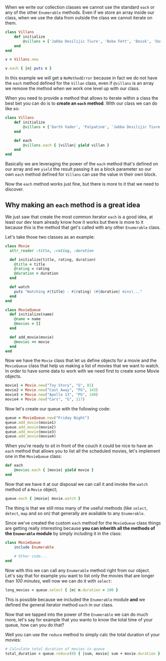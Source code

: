 When we write our collection classes we cannot use the standard `each` or any of the other `Enumerable` methods. Even if we store an array inside our class, when we use the data from outside the class we cannot iterate on them.

```ruby
class Villans
	def initialize
		@villans = ['Jabba Desilijic Tiure', 'Boba Fett', 'Bossk', 'Darth Vader' , 'Green Goblin']
	end
end

v = Villans.new

v.each { |n| puts n }
```
In this example we will get a `NoMethodError` because in fact we do not have the `each` method defined for the `Villan` class, even if `@villans` is an array we remove the method when we work one level up with our class.

When you need to provide a method that allows to iterate within a class the best bet you can do is to **create an `each` method**. With our class we can do like so:
```ruby
class Villans
	def initialize
		@villans = ['Darth Vader', 'Palpatine', 'Jabba Desilijic Tiure', 'Boba Fett', 'Bossk']
	end

	def each
		@villans.each { |villan| yield villan }
	end
end
```
Basically we are leveraging the power of the `each` method that's defined on our array and we `yield` the result passing it as a block parameter so our own `each` method defined for `Villans` can use the value in their own block.

Now the `each` method works just fine, but there is more to it that we need to discover.
## Why making an `each` method is a great idea
We just saw that create the most common iterator `each` is a good idea, at least our dev team already know how it works but there is more to it because this is the method that get's called with any other `Enumerable` class. 

Let's take those two classes as an example:
```ruby
class Movie
  attr_reader :title, :rating, :duration

  def initialize(title, rating, duration)
    @title = title
    @rating = rating
    @duration = duration
  end

  def watch
    puts "Watching #{title} - #{rating} (#{duration} mins)..."
  end
end

class MovieQueue
  def initialize(name)
    @name = name
    @movies = []
  end

  def add_movie(movie)
    @movies << movie
  end
end
```
Now we have the `Movie` class that let us define objects for a movie and the `MovieQueue` class that help us making a list of movies that we want to watch. In order to have some data to work with we need first to create some Movie objects.
```ruby
movie1 = Movie.new("Toy Story", "G", 81)
movie2 = Movie.new("Cast Away", "PG", 143)
movie3 = Movie.new("Apollo 13", "PG", 140)
movie4 = Movie.new("Cars", "G", 117)
```
Now let's create our queue with the following code:
```ruby
queue = MovieQueue.new("Friday Night")
queue.add_movie(movie1)
queue.add_movie(movie2)
queue.add_movie(movie3)
queue.add_movie(movie4)
```
When you're ready to sit in front of the couch it could be nice to have an `each` method that allows you to list all the scheduled movies, let's implement one in the `MovieQueue` class:
```ruby
def each
	@movies.each { |movie| yield movie }
end
```
Now that we have it at our disposal we can call it and invoke the `watch` method of a `Movie` object;
```ruby
queue.each { |movie| movie.watch }
```
The thing is that we still miss many of the useful methods (like `select`, `detect`, `map` and so on) that generally are available to any `Enumerable`.

Since we've created the custom `each` method for the `MovieQueue` class things are getting really interesting because **you can inherith all the methods of the `Enumerable` module** by simply including it in the class:
```ruby
class MovieQueue
	include Enumerable
	
	# Other code...
end
```
Now with this we can call any `Enumerable` method right from our object. Let's say that for example you want to list only the movies that are longer than *100 minutes*, well now we can do it with `select`:
```ruby
long_movies = queue.select { |m| m.duration > 100 }
```
This is possible because we included the `Enumerable` module **and** we defined the general iterator method `each` in our class.

Now that we tapped into the power of the `Enumerable` we can do much more, let's say for example that you wanto to know the total time of your queue, how can you do that?

Well you can use the `reduce` method to simply calc the total duration of your movies:
```ruby
# Calculate total duration of movies in queue
total_duration = queue.reduce(0) { |sum, movie| sum + movie.duration }
```


